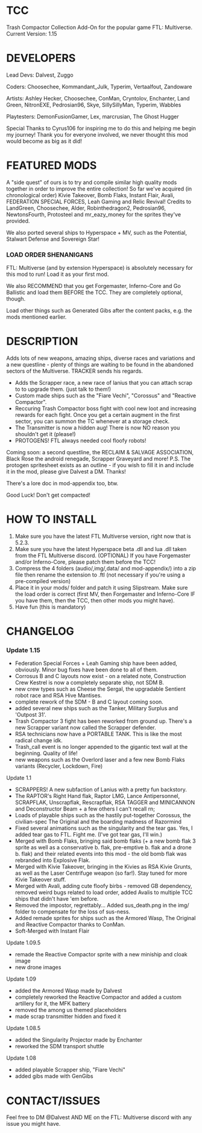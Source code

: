 # TCC

Trash Compactor Collection Add-On for the popular game FTL: Multiverse.
Current Version: 1.15

# DEVELOPERS

Lead Devs: Dalvest, Zuggo

Coders: Choosechee, Kommandant_Julk, Typerim, Vertaalfout, Zandoware

Artists: Ashley Hecker, Choosechee, ConMan, Cryntolov, Enchanter, Land Green, NitronEXE, Pedrosian96, Skye, SillySillyMan, Typerim, Wabbles

Playtesters: DemonFusionGamer, Lex, marcrusian, The Ghost Hugger

Special Thanks to Cyrus106 for inspiring me to do this and helping me begin my journey! Thank you for everyone involved, we never thought this mod would become as big as it did!

# FEATURED MODS

A "side quest" of ours is to try and compile similar high quality mods together in order to improve the entire collection! So far we've acquired (in chronological order) Kivie Takeover, Bomb Flaks, Instant Flair, Avali, FEDERATION SPECIAL FORCES, Leah Gaming and Relic Revival! 
Credits to LandGreen, Choosechee, Alder, Robinthedragon2, Pedrosian96, NewtonsFourth, Protosteel and mr_eazy_money for the sprites they've provided.

We also ported several ships to Hyperspace + MV, such as the Potential, Stalwart Defense and Sovereign Star!

### LOAD ORDER SHENANIGANS

FTL: Multiverse (and by extension Hyperspace) is absolutely necessary for this mod to run! Load it as your first mod.

We also RECOMMEND that you get Forgemaster, Inferno-Core and Go Ballistic and load them BEFORE the TCC. They are completely optional, though.

Load other things such as Generated Gibs after the content packs, e.g. the mods mentioned earlier.

# DESCRIPTION

Adds lots of new weapons, amazing ships, diverse races and variations and a new questline - plenty of things are waiting to be found in the abandoned sectors of the Multiverse.
TRACKER sends his regards.

- Adds the Scrapper race, a new race of lanius that you can attach scrap to to upgrade them. (just talk to them!)
- Custom made ships such as the "Fiare Vechi", "Corossus" and "Reactive Compactor". 
- Reccuring Trash Compactor boss fight with cool new loot and increasing rewards for each fight. Once you get a certain augment in the first sector, you can summon the TC whenever at a storage check.
- The Transmitter is now a hidden aug! There is now NO reason you shouldn't get it (please!)
- PROTOGENS! FTL always needed cool floofy robots!

Coming soon: a second questline, the RECLAIM & SALVAGE ASSOCIATION, Black Rose the android renegade, Scrapper Graveyard and more!
P.S. The protogen spritesheet exists as an outline - if you wish to fill it in and include it in the mod, please give Dalvest a DM. Thanks! 

There's a lore doc in mod-appendix too, btw.

Good Luck! Don't get compacted!

# HOW TO INSTALL

1.  Make sure you have the latest FTL Multiverse version, right now that is 5.2.3.
2.  Make sure you have the latest Hyperspace beta .dll and lua .dll taken from the FTL Multiverse discord.
(OPTIONAL) If you have Forgemaster and/or Inferno-Core, please patch them before the TCC!
3.  Compress the 4 folders (audio/,img/,data/ and mod-appendix/) into a zip file then rename the extension to .ftl (not necessary if you're using a pre-compiled version)
4.  Place it in your mods/ folder and patch it using Slipstream. Make sure the load order is correct (first MV, then Forgemaster and Inferno-Core IF you have them, then the TCC, then other mods you might have).
5.  Have fun (this is mandatory)

# CHANGELOG

### Update 1.15
- Federation Special Forces + Leah Gaming ship have been added, obviously. Minor bug fixes have been done to all of them.
- Corrosus B and C layouts now exist -  on a related note, Construction Crew Kestrel is now a completely separate ship, not SDM B.
- new crew types such as Cheese the Sergal, the upgradable Sentient robot race and RSA Hive Mantises.
- complete rework of the SDM - B and C layout coming soon.
- added several new ships such as the Tanker, Military Surplus and 'Outpost 31'.
- Trash Compactor 3 fight has been reworked from ground up. There's a new Scrapper variant now called the Scrapper defender.
- RSA technicians now have a PORTABLE TANK. This is like the most radical change idk.
- Trash_call event is no longer appended to the gigantic text wall at the beginning. Quality of life!
- new weapons such as the Overlord laser and a few new Bomb Flaks variants (Recycler, Lockdown, Fire)

Update 1.1
- SCRAPPERS! A new subfaction of Lanius with a pretty fun backstory.
- The RAPTOR's Right Hand flak, Raptor LMG, Lance Antipersonnel, SCRAPFLAK, Unscrapflak, Rescrapflak, RSA TAGGER and MINICANNON and Deconstructor Beam + a few others I can't recall rn;
- Loads of playable ships such as the hastily put-together Corossus, the civilian-spec The Original and the boarding madness of Razormind
- Fixed several animations such as the singularity and the tear gas. Yes, I added tear gas to FTL. Fight me. (I've got tear gas, I'll win.)
- Merged with Bomb Flaks, bringing said bomb flaks (+ a new bomb flak 3 sprite as well as a conservative b. flak, pre-emptive b. flak and a drone b. flak) and their related events into this mod - the old bomb flak was rebranded into Explosive Flak.
- Merged with Kivie Takeover, bringing in the Kivies as RSA Kivie Grunts, as well as the Laser Centrifuge weapon (so far!). Stay tuned for more Kivie Takeover stuff.
- Merged with Avali, adding cute floofy birbs - removed GB dependency, removed weird bugs related to load order, added Avalis to multiple TCC ships that didn't have 'em before.
- Removed the impostor, regrettably... Added sus_death.png in the img/ folder to compensate for the loss of sus-ness.
- Added remade sprites for ships such as the Armored Wasp, The Original and Reactive Compactor thanks to ConMan.
- Soft-Merged with Instant Flair

Update 1.09.5
- remade the Reactive Compactor sprite with a new miniship and cloak image
- new drone images

Update 1.09
- added the Armored Wasp made by Dalvest
- completely reworked the Reactive Compactor and added a custom artillery for it, the MFK battery
- removed the among us themed placeholders
- made scrap transmitter hidden and fixed it

Update 1.08.5
- added the Singularity Projector made by Enchanter
- reworked the SDM transport shuttle

Update 1.08
- added playable Scrapper ship, "Fiare Vechi"
- added gibs made with GenGibs

# CONTACT/ISSUES

Feel free to DM @Dalvest AND ME on the FTL: Multiverse discord with any issue you might have.